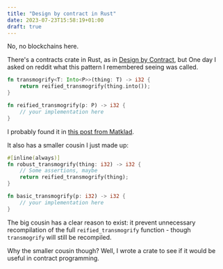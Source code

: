 ```yaml
---
title: "Design by contract in Rust"
date: 2023-07-23T15:58:19+01:00
draft: true
---
```


No, no blockchains here.

There's a contracts crate in Rust, as in [Design by Contract](https://en.wikipedia.org/wiki/Design_by_contract), but 
One day I asked on reddit what this pattern I remembered seeing was called.

```rust
fn transmogrify<T: Into<P>>(thing: T) -> i32 {
    return reified_transmogrify(thing.into());
}

fn reified_transmogrify(p: P) -> i32 {
    // your implementation here 
} 
```

I probably found it in [this post from Matklad](https://matklad.github.io/2021/07/09/inline-in-rust.html).

It also has a smaller cousin I just made up: 

```rust
#[inline(always)]
fn robust_transmogrify(thing: i32) -> i32 {
    // Some assertions, maybe
    return reified_transmogrify(thing);
}

fn basic_transmogrify(p: i32) -> i32 {
    // your implementation here 
} 
```

The big cousin has a clear reason to exist: it prevent unnecessary recompilation of the full `reified_transmogrify` function - though `transmogrify` will still be recompiled.

Why the smaller cousin though? Well, I wrote a crate to see if it would be useful in contract programming.
